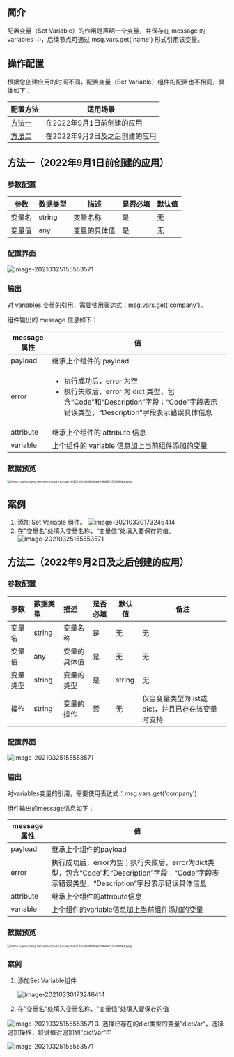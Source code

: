 ## 简介

配置变量（Set Variable）的作用是声明一个变量，并保存在 message 的 variables 中，后续节点可通过 msg.vars.get('name') 形式引用该变量。

## 操作配置
根据您创建应用的时间不同，配置变量（Set Variable）组件的配置也不相同，具体如下：

| 配置方法 | 适用场景 | 
|---------|---------|
| [方法一](#method1) | 在2022年9月1日前创建的应用 |
| [方法二](#method2) | 在2022年9月2日及之后创建的应用 | 

##  方法一（2022年9月1日前创建的应用）[](id:method1)

### 参数配置

| 参数   | 数据类型 | 描述         | 是否必填 | 默认值 |
| ----- | ------- | ----------- | ------- | ------ |
| 变量名 | string   | 变量名称     | 是       | 无     |
| 变量值 | any      | 变量的具体值 | 是       | 无     |

### 配置界面

![image-20210325155553571](https://qcloudimg.tencent-cloud.cn/raw/335c300d56335bdd782824aa70051469.png)

### 输出

对 variables 变量的引用，需要使用表达式：msg.vars.get('company')。

组件输出的 message 信息如下：

| message 属性 | 值                                                           |
| ----------- | ------------------------------------------------------------ |
| payload     | 继承上个组件的 payload                                        |
| error       | <ul><li>执行成功后，error 为空</li><li>执行失败后，error 为 dict 类型，包含“Code”和“Description”字段：“Code”字段表示错误类型，“Description”字段表示错误具体信息</li></ul> |
| attribute   | 继承上个组件的 attribute 信息                                  |
| variable    | 上个组件的 variable 信息加上当前组件添加的变量                 |

### 数据预览
<img src="https://qcloudimg.tencent-cloud.cn/raw/2692c10c80d8f86ee29b69f3505f6f44.png" alt="https://qcloudimg.tencent-cloud.cn/raw/2692c10c80d8f86ee29b69f3505f6f44.png" style="zoom:50%;" />

## 案例

1. 添加 Set Variable 组件。
![image-20210330173246414](https://qcloudimg.tencent-cloud.cn/raw/94c98067f1bbfbf770b46abade141cb2.png)
2. 在”变量名“处填入变量名称，“变量值”处填入要保存的值。
![image-20210325155553571](https://qcloudimg.tencent-cloud.cn/raw/335c300d56335bdd782824aa70051469.png)

##  方法二（2022年9月2日及之后创建的应用）[](id:method2)

### 参数配置

| 参数   | 数据类型 | 描述         | 是否必填 | 默认值 | 备注 |
| :----- | :------- | :----------- | :------- | ------ |------ |
| 变量名 | string   | 变量名称     | 是       | 无     |无     |
| 变量值 | any      | 变量的具体值 | 是       | 无     |无     |
| 变量类型 | string      | 变量的类型 | 是       | string     |无     |
| 操作 | string      | 变量的操作 | 否       | 无     |仅当变量类型为list或dict，并且已存在该变量时支持

### 配置界面

![image-20210325155553571](https://qcloudimg.tencent-cloud.cn/raw/335c300d56335bdd782824aa70051469.png)

### 输出

对variables变量的引用，需要使用表达式：msg.vars.get('company')

组件输出的message信息如下：

| message属性 | 值                                                           |
| ----------- | ------------------------------------------------------------ |
| payload     | 继承上个组件的payload                                        |
| error       | 执行成功后，error为空；执行失败后，error为dict类型，包含“Code”和“Description”字段：“Code”字段表示错误类型，“Description”字段表示错误具体信息 |
| attribute   | 继承上个组件的attribute信息                                  |
| variable    | 上个组件的variable信息加上当前组件添加的变量                 |

### 数据预览
<img src="https://qcloudimg.tencent-cloud.cn/raw/2692c10c80d8f86ee29b69f3505f6f44.png" alt="https://qcloudimg.tencent-cloud.cn/raw/2692c10c80d8f86ee29b69f3505f6f44.png" style="zoom:50%;" />

### 案例

1. 添加Set Variable组件

   ![image-20210330173246414](https://qcloudimg.tencent-cloud.cn/raw/94c98067f1bbfbf770b46abade141cb2.png)

2. 在”变量名“处填入变量名称，"变量值"处填入要保存的值

![image-20210325155553571](https://qcloudimg.tencent-cloud.cn/raw/335c300d56335bdd782824aa70051469.png)
3. 选择已存在的dict类型的变量”dictVar“，选择追加操作，将键值对追加到”dictVar“中

![image-20210325155553571](https://qcloudimg.tencent-cloud.cn/raw/d1ce0a57cd88f69a2fd764491803186f.png)
